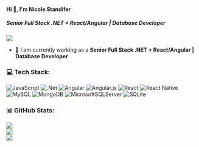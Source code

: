 #### Hi 👋, I'm Nicole Standifer

##### **Senior Full Stack .NET + React/Angular | Database Developer**

[![](https://visitcount.itsvg.in/api?id=nicolestandifer3&icon=0&color=9)](https://visitcount.itsvg.in)

- 🔭 I am currently working as a **Senior Full Stack .NET + React/Angular | Database Developer**

### 💻 Tech Stack:
![JavaScript](https://img.shields.io/badge/javascript-%23323330.svg?style=flat&logo=javascript&logoColor=%23F7DF1E) ![.Net](https://img.shields.io/badge/.NET-5C2D91?style=flat&logo=.net&logoColor=white) ![Angular](https://img.shields.io/badge/angular-%23DD0031.svg?style=flat&logo=angular&logoColor=white) ![Angular.js](https://img.shields.io/badge/angular.js-%23E23237.svg?style=flat&logo=angularjs&logoColor=white) ![React](https://img.shields.io/badge/react-%2320232a.svg?style=flat&logo=react&logoColor=%2361DAFB) ![React Native](https://img.shields.io/badge/react_native-%2320232a.svg?style=flat&logo=react&logoColor=%2361DAFB) ![MySQL](https://img.shields.io/badge/mysql-%2300f.svg?style=flat&logo=mysql&logoColor=white) ![MongoDB](https://img.shields.io/badge/MongoDB-%234ea94b.svg?style=flat&logo=mongodb&logoColor=white) ![MicrosoftSQLServer](https://img.shields.io/badge/Microsoft%20SQL%20Sever-CC2927?style=flat&logo=microsoft%20sql%20server&logoColor=white) ![SQLite](https://img.shields.io/badge/sqlite-%2307405e.svg?style=flat&logo=sqlite&logoColor=white)
### 📊 GitHub Stats:
![](https://github-readme-stats.vercel.app/api?username=nicolestandifer3&theme=radical&hide_border=false&include_all_commits=false&count_private=false)<br/>
![](https://github-readme-streak-stats.herokuapp.com/?user=nicolestandifer3&theme=radical&hide_border=false)<br/>
![](https://github-readme-stats.vercel.app/api/top-langs/?username=nicolestandifer3&theme=radical&hide_border=false&include_all_commits=false&count_private=false&layout=compact)
